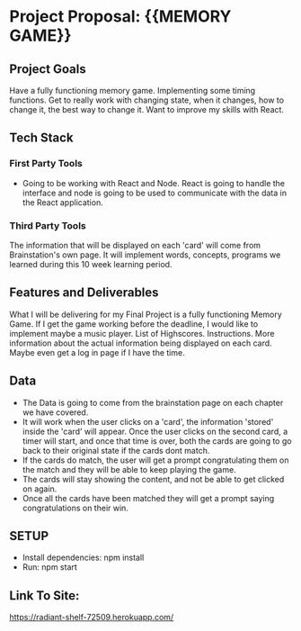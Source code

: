 # Project Proposal: {{MEMORY GAME}}

## Project Goals
Have a fully functioning memory game. Implementing some timing functions. Get
to really work with changing state, when it changes, how to change it, the best way to change it. Want to improve my skills with React. 

## Tech Stack

### First Party Tools
- Going to be working with React and Node. React is going to handle the interface and node is going to be used to communicate with the data in the React application. 

### Third Party Tools
The information that will be displayed on each 'card' will come from Brainstation's own page. It will implement words, concepts, programs we learned during this 10 week learning period. 

## Features and Deliverables
What I will be delivering for my Final Project is a fully functioning Memory Game. If I get the game working before the deadline, I would like to implement maybe a music player. List of Highscores. Instructions. More information about the actual information being displayed on each card. Maybe even get a log in page if I have the time. 

## Data
 - The Data is going to come from the brainstation page on each chapter we have covered. 
 - It will work when the user clicks on a 'card', the information 'stored' inside the 'card' will appear. Once the user clicks on the second card, a timer will start, and once that time is over, both the cards are going to go back to their original state if the cards dont match. 
 - If the cards do match, the user will get a prompt congratulating them on the match and they will be able to keep playing the game. 
 - The cards will stay showing the content, and not be able to get clicked on again. 
 - Once all the cards have been matched they will get a prompt saying congratulations on their win. 

 ## SETUP
  - Install dependencies: npm install
  - Run: npm start


## Link To Site:
https://radiant-shelf-72509.herokuapp.com/